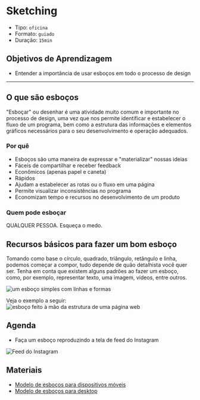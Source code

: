 # Sketching

* Tipo: `oficina`
* Formato: `guiado`
* Duração: `15min`

## Objetivos de Aprendizagem

* Entender a importância de usar esboços em todo o processo de design

***

## O que são esboços

"Esboçar" ou desenhar é uma atividade muito comum e importante no processo de
design, uma vez que nos permite identificar e estabelecer o fluxo de um
programa, bem como a estrutura das informações e elementos gráficos necessários
para o seu desenvolvimento e operação adequados.

### Por quê

* Esboços são uma maneira de expressar e "materializar" nossas ideias
* Fáceis de compartilhar e receber feedback
* Econômicos \(apenas papel e caneta\)
* Rápidos
* Ajudam a estabelecer as rotas ou o fluxo em uma página
* Permite visualizar inconsistências no programa
* Economizam tempo e recursos no desenvolvimento de um produto

### Quem pode esboçar

QUALQUER PESSOA. Esqueça o medo.

## Recursos básicos para fazer um bom esboço

Tomando como base o círculo, quadrado, triângulo, retângulo e linha, podemos
começar a compor, tudo depende de quão detalhista você quer ser. Tenha em conta
que existem alguns padrões ao fazer um esboço, como, por exemplo, representar
texto, uma imagem, vídeos, entre outros.

![um esboço simples com linhas e formas](https://preview.ibb.co/kx4fsb/sketching.jpg)

Veja o exemplo a seguir:
![esboço feito à mão da estrutura de uma página web](https://preview.ibb.co/eAkBFw/ex_sketch_2.jpg)

## Agenda

* Faça um esboço reproduzindo a tela de feed do Instagram

![Feed do Instagram](https://68.media.tumblr.com/3c84f9684e9717224c126a4bb3d53e20/tumblr_inline_obae6aJ6lz1svf3j7_540.jpg)

## Materiais

* [Modelo de esboços para dispositivos móveis](https://drive.google.com/open?id=0B0NdG2VNCDPzRHRXdk96VDFFd2M)
* [Modelo de esboços para desktop](https://drive.google.com/open?id=0B0NdG2VNCDPzaWRsQXNpSWtSQ1U)